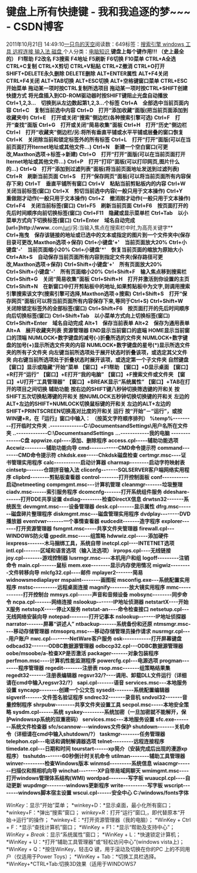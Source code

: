 
# 键盘上所有快捷键 - 我和我追逐的梦~~~ - CSDN博客


2011年10月21日 14:49:10[一只鸟的天空](https://me.csdn.net/heyongluoyao8)阅读数：649标签：[搜索引擎																](https://so.csdn.net/so/search/s.do?q=搜索引擎&t=blog)[windows																](https://so.csdn.net/so/search/s.do?q=windows&t=blog)[工具																](https://so.csdn.net/so/search/s.do?q=工具&t=blog)[远程连接																](https://so.csdn.net/so/search/s.do?q=远程连接&t=blog)[输入法																](https://so.csdn.net/so/search/s.do?q=输入法&t=blog)[磁盘																](https://so.csdn.net/so/search/s.do?q=磁盘&t=blog)[
							](https://so.csdn.net/so/search/s.do?q=输入法&t=blog)[
																					](https://so.csdn.net/so/search/s.do?q=远程连接&t=blog)个人分类：[电脑知识																](https://blog.csdn.net/heyongluoyao8/article/category/908457)
[
																								](https://so.csdn.net/so/search/s.do?q=远程连接&t=blog)
[
				](https://so.csdn.net/so/search/s.do?q=工具&t=blog)
[
			](https://so.csdn.net/so/search/s.do?q=工具&t=blog)
[
		](https://so.csdn.net/so/search/s.do?q=windows&t=blog)
[
	](https://so.csdn.net/so/search/s.do?q=搜索引擎&t=blog)
**键盘上每个键作用!!! （史上最全的）**
**F1帮助**
**F2改名**
**F3搜索**
**F4地址**
**F5刷新**
**F6切换**
**F10菜单**
**CTRL+A全选**
**CTRL+C复制**
**CTRL+X剪切**
**CTRL+V粘贴**
**CTRL+Z撤消**
**CTRL+O打开**
**SHIFT+DELETE永久删除**
**DELETE删除**
**ALT+ENTER属性**
**ALT+F4关闭**
**CTRL+F4关闭**
**ALT+TAB切换**
**ALT+ESC切换**
**ALT+空格键窗口菜单**
**CTRL+ESC开始菜单**
**拖动某一项时按CTRL复制所选项目**
**拖动某一项时按CTRL+SHIFT创建快捷方式**
**将光盘插入到CD-ROM驱动器时按SHIFT键阻止光盘自动播放**
**Ctrl+1,2,3...　切换到从左边数起第1,2,3...个标签**
**Ctrl+A　全部选中当前页面内容**
**Ctrl+C　复制当前选中内容**
**Ctrl+D　打开“添加收藏”面版(把当前页面添加到收藏夹中)**
**Ctrl+E　打开或关闭“搜索”侧边栏(各种搜索引擎可选)**
**Ctrl+F　打开“查找”面版**
**Ctrl+G　打开或关闭“简易收集”面板**
**Ctrl+H　打开“历史”侧边栏**
**Ctrl+I　打开“收藏夹”侧边栏/另:将所有垂直平铺或水平平铺或层叠的窗口恢复**
**Ctrl+K　关闭除当前和锁定标签外的所有标签**
**Ctrl+L　打开“打开”面版(可以在当前页面打开Iternet地址或其他文件...)**
**Ctrl+N　新建一个空白窗口(可更改,Maxthon选项→标签→新建)**
**Ctrl+O　打开“打开”面版(可以在当前页面打开Iternet地址或其他文件...)**
**Ctrl+P　打开“打印”面板(可以打印网页,图片什么的...)**
**Ctrl+Q　打开“添加到过滤列表”面板(将当前页面地址发送到过滤列表)**
**Ctrl+R　刷新当前页面**
**Ctrl+S　打开“保存网页”面板(可以将当前页面所有内容保存下来)**
**Ctrl+T　垂直平铺所有窗口**
**Ctrl+V　粘贴当前剪贴板内的内容**
**Ctrl+W　关闭当前标签(窗口)**
**Ctrl+X　剪切当前选中内容(一般只用于文本操作)**
**Ctrl+Y　重做刚才动作(一般只用于文本操作)**
**Ctrl+Z　撤消刚才动作(一般只用于文本操作)**
**Ctrl+F4　关闭当前标签(窗口)**
**Ctrl+F5　刷新当前页面**
**Ctrl+F6　按页面打开的先后时间顺序向前切换标签(窗口)**
**Ctrl+F11　隐藏或显示菜单栏**
**Ctrl+Tab　以小菜单方式向下切换标签(窗口)**
**Ctrl+Enter　域名自动完成[url=]http://www.**.com[/url](内容可更改,Maxthon选项→地址栏→常规)/另:当输入焦点在搜索栏中时,为高亮关键字**
**Ctrl+拖曳　保存该链接的地址或已选中的文本或指定的图片到一个文件夹中(保存目录可更改,Maxthon选项→保存)**
**Ctrl+小键盘'+'　当前页面放大20%**
**Ctrl+小键盘'-'　当前页面缩小20%**
**Ctrl+小键盘'*'　恢复当前页面的缩放为原始大小**
**Ctrl+Alt+S　自动保存当前页面所有内容到指定文件夹(保存路径可更改,Maxthon选项→保存)**
**Ctrl+Shift+小键盘'+'　所有页面放大20%**
**Ctrl+Shift+小键盘'-'　所有页面缩小20%**
**Ctrl+Shift+F　输入焦点移到搜索栏**
**Ctrl+Shift+G　关闭“简易收集”面板**
**Ctrl+Shift+H　打开并激活到你设置的主页**
**Ctrl+Shift+N　在新窗口中打开剪贴板中的地址,如果剪贴板中为文字,则调用搜索引擎搜索该文字(搜索引擎可选择,Maxthon选项→搜索)**
**Ctrl+Shift+S　打开“保存网页”面板(可以将当前页面所有内容保存下来,等同于Ctrl+S)**
**Ctrl+Shift+W　关闭除锁定标签外的全部标签(窗口)**
**Ctrl+Shift+F6　按页面打开的先后时间顺序向后切换标签(窗口)**
**Ctrl+Shift+Tab　以小菜单方式向上切换标签(窗口)**
**Ctrl+Shift+Enter　域名自动完成**
**Alt+1　保存当前表单**
**Alt+2　保存为通用表单**
**Alt+A　展开收藏夹列表**
**资源管理器**
**END显示当前窗口的底端**
**HOME显示当前窗口的顶端**
**NUMLOCK+数字键盘的减号(-)折叠所选的文件夹**
**NUMLOCK+数字键盘的加号(+)显示所选文件夹的内容**
**NUMLOCK+数字键盘的星号(*)显示所选文件夹的所有子文件夹**
**向左键当前所选项处于展开状态时折叠该项，或选定其父文件夹**
**向右键当前所选项处于折叠状态时展开该项，或选定第一个子文件夹**
**自然键盘**
**【窗口】显示或隐藏“开始”菜单**
**【窗口】+F1帮助**
**【窗口】+D显示桌面**
**【窗口】+R打开“运行”**
**【窗口】+E打开“我的电脑”**
**【窗口】+F搜索文件或文件夹**
**【窗口】+U打开“工具管理器”**
**【窗口】+BREAK显示“系统属性”**
**【窗口】+TAB在打开的项目之间切换**
**辅助功能**
**按右边的SHIFT键八秒钟切换筛选键的开和关**
**按SHIFT五次切换粘滞键的开和关**
**按NUMLOCK五秒钟切换切换键的开和关**
**左边的ALT+左边的SHIFT+NUMLOCK切换鼠标键的开和关**
**左边的ALT+左边的SHIFT+PRINTSCREEN切换高对比度的开和关**
**运行**
**按“开始”－“运行”，或按WIN键+R，在『运行』窗口中输入：**
**（按英文字符顺序排列）**
**%temp%---------打开临时文件夹**
**.--------------C:\DocumentsandSettings\用户名所在文件夹**
**..-------------C:\DocumentsandSettings**
**...------------我的电脑**
**\--------------C盘**
**appwize.cpl----添加、删除程序**
**access.cpl-----辅助功能选项**
**Accwiz---------辅助功能向导**
**cmd------------CMD命令提示符**
**command--------CMD命令提示符**
**chkdsk.exe-----Chkdsk磁盘检查**
**certmgr.msc----证书管理实用程序**
**calc-----------启动计算器**
**charmap--------启动字符映射表**
**cintsetp-------仓颉拼音输入法**
**cliconfg-------SQLSERVER客户端网络实用程序**
**clipbrd--------剪贴板查看器**
**control--------打开控制面板**
**conf-----------启动netmeeting**
**compmgmt.msc---计算机管理**
**cleanmgr-------垃圾整理**
**ciadv.msc------索引服务程序**
**dcomcnfg-------打开系统组件服务**
**ddeshare-------打开DDE共享设置**
**dxdiag---------检查DirectX信息**
**drwtsn32-------系统医生**
**devmgmt.msc----设备管理器**
**desk.cpl-------显示属性**
**dfrg.msc-------磁盘碎片整理程序**
**diskmgmt.msc---磁盘管理实用程序**
**dvdplay--------DVD播放器**
**eventvwr-------一个事情查看器**
**eudcedit-------造字程序**
**explorer-------打开资源管理器**
**fsmgmt.msc-----共享文件夹管理器**
**firewall.cpl---WINDOWS防火墙**
**gpedit.msc-----组策略**
**hdwwiz.cpl-----添加硬件**
**iexpress-------木马捆绑工具，系统自带**
**inetcpl.cpl----INTETNET选项**
**intl.cpl-------区域和语言选项（输入法选项）**
**irprops.cpl----无线链接**
**joy.cpl--------游戏控制器**
**lusrmgr.msc----本机用户和组**
**logoff---------注销命令**
**main.cpl-------鼠标**
**mem.exe--------显示内存使用情况**
**migwiz---------文件转移向导**
**mlcfg32.cpl----邮件**
**mplayer2-------简易widnowsmediaplayer**
**mspaint--------画图板**
**msconfig.exe---系统配置实用程序**
**mstsc----------远程桌面连接**
**magnify--------放大镜实用程序**
**mmc------------打开控制台**
**mmsys.cpl------声音和音频设备**
**mobsync--------同步命令**
**ncpa.cpl-------网络连接**
**nslookup-------IP地址侦测器**
**netstartX----开始X服务**
**netstopX-----停止X服务**
**netstat-an----命令检查接口**
**netsetup.cpl---无线网络安装向导**
**notepad--------打开记事本**
**nslookup-------IP地址侦探器**
**narrator-------屏幕“讲述人”**
**ntbackup-------系统备份和还原**
**ntmsmgr.msc----移动存储管理器**
**ntmsoprq.msc---移动存储管理员操作请求**
**nusrmgr.cpl----用户账户**
**nwc.cpl--------NetWare客户服务**
**osk------------打开屏幕键盘**
**odbcad32-------ODBC数据源管理器**
**odbccp32.cpl---ODBC数据源管理器**
**oobe/msoobe/a-检查XP是否激活**
**packager-------对象包装程序**
**perfmon.msc----计算机性能监测程序**
**powercfg.cpl---电源选项**
**progman--------程序管理器**
**regedit--------注册表**
**rsop.msc-------组策略结果集**
**regedt32-------注册表编辑器**
**regsvr32/?----调用、卸载DLL文件运行（详细请在cmd中输入regsvr32/?）**
**sapi.cpl-------语音**
**services.msc---本地服务设置**
**syncapp--------创建一个公文包**
**sysedit--------系统配置编辑器**
**sigverif-------文件签名验证程序**
**sndrec32-------录音机**
**sndvol32-------音量控制程序**
**shrpubw--------共享文件夹设置工具**
**secpol.msc-----本地安全策略**
**sysdm.cpl------系统**
**syskey---------系统加密（一旦加密就不能解开，保护windowsxp系统的双重密码）**
**services.msc---本地服务设置**
**sfc.exe--------系统文件检查器**
**sfc/scannow---windows文件保护**
**shutdown-------关机命令（详细请在cmd中输入shutdown/?）**
**taskmgr--------任务管理器**
**telephon.cpl---电话和调制解调器选项**
**telnet---------远程连接程序**
**timedate.cpl---日期和时间**
**tourstart------xp简介（安装完成后出现的漫游xp程序）**
**tsshutdn-------60秒倒计时关机命令**
**utilman--------辅助工具管理器**
**winver---------检查Windows版本**
**winmsd---------系统信息**
**wiaacmgr-------扫描仪和照相机向导**
**winchat--------XP自带局域网聊天**
**wmimgmt.msc----打开windows管理体系结构(WMI)**
**wordpad--------写字板**
**wuaucpl.cpl----自动更新**
**wupdmgr--------windows更新程序**
**write----------写字板**
**wscript--------windows脚本宿主设置**
**wscui.cpl------安全中心**
**C:/windows/fonts字体**


*WinKey*：显示“开始”菜单；
*winkey+D：*显示桌面，最小化所有窗口；
*winkey+F：*弹出“搜索”窗口；
*winkey+R*：打开“运行”窗口,，即代替原本“开始->运行”的操作；
*winkey+E：*打开资源管理器（我的电脑）；
*WinKey + Ctrl + F：*显示“查找计算机”窗口；
*WinKey + F1：*显示“帮助及支持中心”；
*WinKey + Break*：显示“系统属性”窗口；
*WinKey + L：*快速锁定计算机；
*WinKey + U：*打开“辅助工具管理器”或“轻松访问中心”(windows vista上)；
*WinKey + Q：*按住WinKey，轻击Q 键，用于滚动及切换在你的PC 上的不同用户（仅适用于Power Toys）；
*WinKey + Tab：*切换工具栏选择。
*WinKey+*CTRL+Tab:切换3D效果（适用于WINDOWS7

